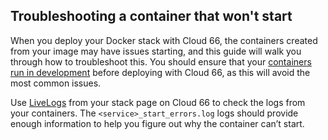<!-- usedin: [ _legacy_docker/Tutorials] - post: -->

## Troubleshooting a container that won't start

When you deploy your Docker stack with Cloud 66, the containers created from your image may have issues starting, and this guide will walk you through how to troubleshoot this. You should ensure that your [containers run in development](http://blog.cloud66.com/running-docker-in-development/) before deploying with Cloud 66, as this will avoid the most common issues.

Use [LiveLogs](https://help.cloud66.com/article/154-live-logs) from your stack page on Cloud 66 to check the logs from your containers. The `<service>_start_errors.log` logs should provide enough information to help you figure out why the container can’t start.